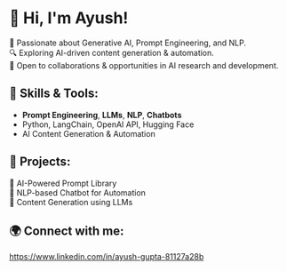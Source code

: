 # 👋 Hi, I'm Ayush! 

🚀 Passionate about Generative AI, Prompt Engineering, and NLP.  
🔍 Exploring AI-driven content generation & automation.  
📌 Open to collaborations & opportunities in AI research and development.  

## 🔧 Skills & Tools:
- **Prompt Engineering**, **LLMs**, **NLP**, **Chatbots**
- Python, LangChain, OpenAI API, Hugging Face  
- AI Content Generation & Automation  

## 📂 Projects:
🔹 AI-Powered Prompt Library  
🔹 NLP-based Chatbot for Automation  
🔹 Content Generation using LLMs  

## 🌍 Connect with me:
https://www.linkedin.com/in/ayush-gupta-81127a28b
